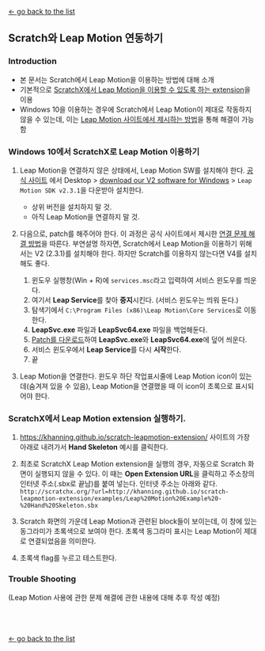 [← go back to the list](https://HandongHCI.github.io/Tutorials)

## Scratch와 Leap Motion 연동하기

### Introduction
- 본 문서는 Scratch에서 Leap Motion을 이용하는 방법에 대해 소개
- 기본적으로 [ScratchX에서 Leap Motion을 이용할 수 있도록 하는 extension](https://khanning.github.io/scratch-leapmotion-extension/)을 이용
- Windows 10을 이용하는 경우에 Scratch에서 Leap Motion이 제대로 작동하지 않을 수 있는데, 이는 [Leap Motion 사이트에서 제시하는  방법](https://forums.leapmotion.com/t/resolved-windows-10-fall-creators-update-bugfix/6585/13)을 통해 해결이 가능함

### Windows 10에서 ScratchX로 Leap Motion 이용하기
1. Leap Motion을 연결하지 않은 상태에서, Leap Motion SW를 설치해야 한다. [공식 사이트](https://www.leapmotion.com/setup/) 에서 Desktop > [download our V2 software for Windows](https://developer.leapmotion.com/sdk/v2) > `Leap Motion SDK v2.3.1`을 다운받아 설치한다.
    - 상위 버전을 설치하지 말 것.
    - 아직 Leap Motion을 연결하지 말 것.

2. 다음으로, patch를 해주어야 한다. 이 과정은 공식 사이트에서 제시한 [연결 문제 해결 방법](https://forums.leapmotion.com/t/resolved-windows-10-fall-creators-update-bugfix/6585/13)을 따른다. 부연설명 하자면, Scratch에서 Leap Motion을 이용하기 위해서는 V2 (2.3.1)를 설치해야 한다. 하지만 Scratch를 이용하지 않는다면 V4를 설치해도 좋다.
    1. 윈도우 실행창(Win + R)에 `services.msc`라고 입력하여 서비스 윈도우를 띄운다.
    1. 여기서 **Leap Service**를 찾아 **중지**시킨다. (서비스 윈도우는 띄워 둔다.)
    1. 탐색기에서 `C:\Program Files (x86)\Leap Motion\Core Services`로 이동한다.
    1. **LeapSvc.exe** 파일과 **LeapSvc64.exe** 파일을 백업해둔다.
    1. [Patch를 다운로드](files\LeapSvc_Patch.zip)하여 **LeapSvc.exe**와 **LeapSvc64.exe**에 덮어 씌운다.
    1. 서비스 윈도우에서 **Leap Service**를 다시 **시작**한다.
    1. 끝

3. Leap Motion을 연결한다. 윈도우 하단 작업표시줄에 Leap Motion icon이 있는데(숨겨져 있을 수 있음), Leap Motion을 연결했을 때 이 icon이 초록으로 표시되어야 한다.

### ScratchX에서 Leap Motion extension 실행하기.
1. https://khanning.github.io/scratch-leapmotion-extension/ 사이트의 가장 아래로 내려가서 **Hand Skeleton** 예시를 클릭한다.

1. 최초로 ScratchX Leap Motion extension을 실행의 경우, 자동으로 Scratch 화면이 실행되지 않을 수 있다. 이 때는 **Open Extension URL**을 클릭하고 주소창의 인터넷 주소(.sbx로 끝남)를 붙여 넣는다. 인터넷 주소는 아래와 같다.
`http://scratchx.org/?url=http://khanning.github.io/scratch-leapmotion-extension/examples/Leap%20Motion%20Example%20-%20Hand%20Skeleton.sbx`

1. Scratch 화면의 가운데 Leap Motion과 관련된 block들이 보이는데, 이 창에 있는 동그라미가 초록색으로 보여야 한다. 초록색 동그라미 표시는 Leap Motion이 제대로 연결되었음을 의미한다.

1. 초록색 flag를 누르고 테스트한다.

### Trouble Shooting
(Leap Motion 사용에 관한 문제 해결에 관한 내용에 대해 추후 작성 예정)

<br><br><br>
[← go back to the list](https://HandongHCI.github.io/Tutorials)

